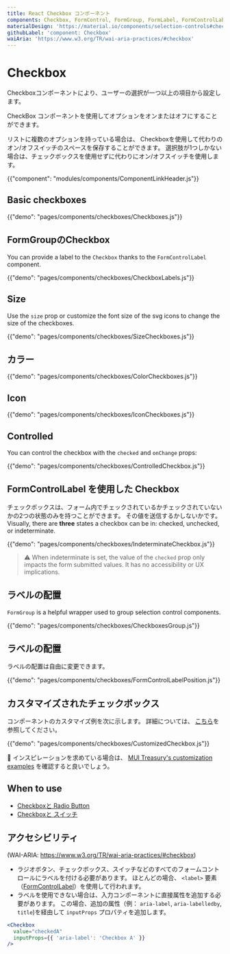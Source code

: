 ```yaml
---
title: React Checkbox コンポーネント
components: Checkbox, FormControl, FormGroup, FormLabel, FormControlLabel
materialDesign: 'https://material.io/components/selection-controls#checkboxes'
githubLabel: 'component: Checkbox'
waiAria: 'https://www.w3.org/TR/wai-aria-practices/#checkbox'
---
```


# Checkbox

<p class="description">Checkboxコンポーネントにより、ユーザーの選択が一つ以上の項目から設定します。</p>

CheckBox コンポーネントを使用してオプションをオンまたはオフにすることができます。

リストに複数のオプションを持っている場合は、 Checkboxを使用して代わりのオン/オフスイッチのスペースを保存することができます。 選択肢が1つしかない場合は、チェックボックスを使用せずに代わりにオン/オフスイッチを使用します。

{{"component": "modules/components/ComponentLinkHeader.js"}}

## Basic checkboxes

{{"demo": "pages/components/checkboxes/Checkboxes.js"}}

## FormGroupのCheckbox

You can provide a label to the `Checkbox` thanks to the `FormControlLabel` component.

{{"demo": "pages/components/checkboxes/CheckboxLabels.js"}}

## Size

Use the `size` prop or customize the font size of the svg icons to change the size of the checkboxes.

{{"demo": "pages/components/checkboxes/SizeCheckboxes.js"}}

## カラー

{{"demo": "pages/components/checkboxes/ColorCheckboxes.js"}}

## Icon

{{"demo": "pages/components/checkboxes/IconCheckboxes.js"}}

## Controlled

You can control the checkbox with the `checked` and `onChange` props:

{{"demo": "pages/components/checkboxes/ControlledCheckbox.js"}}

## FormControlLabel を使用した Checkbox

チェックボックスは、フォーム内でチェックされているかチェックされていないかの2つの状態のみを持つことができます。 その値を送信するかしないかです。 Visually, there are **three** states a checkbox can be in: checked, unchecked, or indeterminate.

{{"demo": "pages/components/checkboxes/IndeterminateCheckbox.js"}}

> ⚠️ When indeterminate is set, the value of the `checked` prop only impacts the form submitted values. It has no accessibility or UX implications.

## ラベルの配置

`FormGroup` is a helpful wrapper used to group selection control components.

{{"demo": "pages/components/checkboxes/CheckboxesGroup.js"}}

## ラベルの配置

ラベルの配置は自由に変更できます。

{{"demo": "pages/components/checkboxes/FormControlLabelPosition.js"}}

## カスタマイズされたチェックボックス

コンポーネントのカスタマイズ例を次に示します。 詳細については、 [こちら](/customization/how-to-customize/)を参照してください。

{{"demo": "pages/components/checkboxes/CustomizedCheckbox.js"}}

🎨 インスピレーションを求めている場合は、 [MUI Treasury's customization examples](https://mui-treasury.com/styles/checkbox) を確認すると良いでしょう。

## When to use

- [Checkboxと Radio Button](https://www.nngroup.com/articles/checkboxes-vs-radio-buttons/)
- [Checkboxと スイッチ](https://uxplanet.org/checkbox-vs-toggle-switch-7fc6e83f10b8)

## アクセシビリティ

(WAI-ARIA: https://www.w3.org/TR/wai-aria-practices/#checkbox)

- ラジオボタン、チェックボックス、スイッチなどのすべてのフォームコントロールにラベルを付ける必要があります。 ほとんどの場合、 `<label>` 要素（[FormControlLabel](/api/form-control-label/)）を使用して行われます。
- ラベルを使用できない場合は、入力コンポーネントに直接属性を追加する必要があります。 この場合、追加の属性（例： `aria-label`, `aria-labelledby`, `title`)を経由して `inputProps` プロパティを追加します。

```jsx
<Checkbox
  value="checkedA"
  inputProps={{ 'aria-label': 'Checkbox A' }}
/>
```
